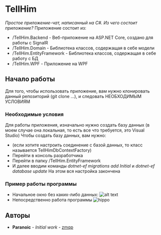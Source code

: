 # TellHim
_Простое приложение-чат, написанный на C#. Из чего состоит приложение?_
Приложение состоит из:
- /TellHim.Backend - Веб-приложение на ASP.NET Core, создано для работы с SignalR
- /TellHim.Domain - Библиотека классов, содержащая в себе модели
- /TellHim.EntityFramework - Библиотека классов, содержащая в себе работу с БД
- /TellHim.WPF - Приложение на WPF
## Начало работы
Для того, чтобы использовать приложение, вам нужно клонировать данный репозиторий (git clone ...), и следовать НЕОБХОДИМЫМ УСЛОВИЯМ
### Необходимые условия
Для работы приложения, изначально нужно создать базу данных (в моем случае она локальная, то есть все что требуется, это Visual Studio)
Чтобы создать базу данных, вам нужно:
- (если хотите настроить соединение с базой данных, то класс называется TellHimDbContextFactory)
- Перейти в консоль разработчика
- Перейти в папку /TellHim.EntityFramework
- И далее вводим команды _dotnet-ef migrations add Initial_ и _dotnet-ef database update_
На этом вся настройка закончена
### Пример работы программы
- Начальное окно без каких-либо данных:
![alt text](https://sun9-79.userapi.com/impg/GCKpRTOrYlJS5l8lDLJH46gLwMG7_yjoEH5r8w/q3HeaLhpKbs.jpg?size=350x500&quality=96&sign=b6ae521b80bde605bf88460f619d0ddf&type=album)
- Непосредственно работа программы
![hippo](https://psv4.userapi.com/c235131/u299329049/docs/d50/d40de0f6078b/devenv_HbtRPqElle.gif?extra=wtoAFQqF98MnME18Ctrlrm6pN-cDtu-HVZJUjby6BicwHecCvmS5fOOrilxPumyhFwMtCErDXaL8CF-cBogaZ9Z4CtSudkBrWM9OYacHJoS0C3YR2xg3EhfyyfJ-5566dj261bzKQlSlJN0_CFXvEcPPPw)

## Авторы
* **Paranoic** - *Initial work* - [zmqp](https://github.com/prn-ic)
